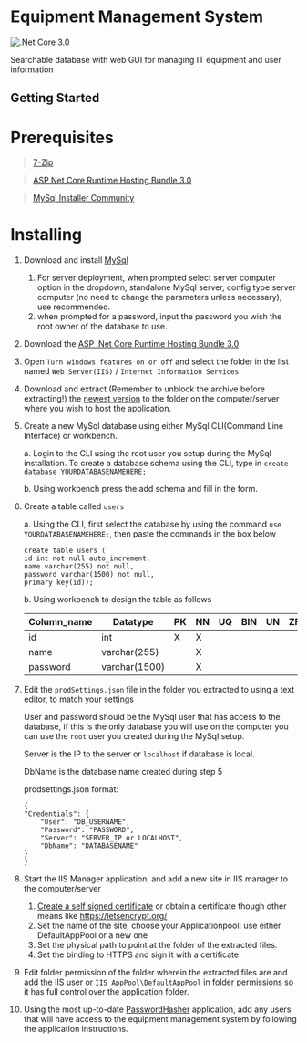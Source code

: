 # Equipment Management System
![.Net Core 3.0](https://img.shields.io/badge/.Net%20Core-3.0-success)

Searchable database with web GUI for managing IT equipment and user information

## Getting Started

# Prerequisites

> [7-Zip](https://www.7-zip.org/a/7z1900-x64.exe)

> [ASP Net Core Runtime Hosting Bundle 3.0](https://download.visualstudio.microsoft.com/download/pr/32b71802-0b4d-4064-a7e6-083b5155d3b1/080cf60a5c06be4ed27e2eac6c693f2f/dotnet-hosting-3.0.1-win.exe)

> [MySql Installer Community](https://dev.mysql.com/downloads/installer/)

# Installing

1. Download and install [MySql](https://dev.mysql.com/downloads/installer/)

    1. For server deployment, when prompted select server computer option in the dropdown, standalone MySql server, config type server computer (no need to change the parameters unless necessary), use recommended.
    2. when prompted for a password, input the password you wish the root owner of the database to use.
    
2. Download the [ASP .Net Core Runtime Hosting Bundle 3.0](https://download.visualstudio.microsoft.com/download/pr/32b71802-0b4d-4064-a7e6-083b5155d3b1/080cf60a5c06be4ed27e2eac6c693f2f/dotnet-hosting-3.0.1-win.exe)

3. Open `Turn windows features on or off` and select the folder in the list named `Web Server(IIS)` / `Internet Information Services`    

4. Download and extract (Remember to unblock the archive before extracting!) the [newest version](https://github.com/UtbOvertorneaPM/EquipmentManagementSystem/releases) to the folder on the computer/server where you wish to host the application.

5. Create a new MySql database using either MySql CLI(Command Line Interface) or workbench.

    a. Login to the CLI using the root user you setup during the MySql installation. 
    To create a database schema using the CLI, type in `create database YOURDATABASENAMEHERE;`
  
    b. Using workbench press the add schema and fill in the form.
  
6. Create a table called `users`

    a. Using the CLI, first select the database by using the command `use YOURDATABASENAMEHERE;`, then paste the commands in the box below
    ```
    create table users (
    id int not null auto_increment,
    name varchar(255) not null,
    password varchar(1500) not null,
    primary key(id));
    ```
  
    b. Using workbench to design the table as follows 
  
    Column_name | Datatype       | PK | NN | UQ | BIN | UN | ZF | AI
    ----------- | -------------- | -- | -- | -- | --- | -- | -- | --
    id          | int            | X  | X  |    |     |    |    | X 
    name        | varchar(255)   |    | X  |    |     |    |    |    
    password    | varchar(1500)  |    | X  |    |     |    |    |

7. Edit the `prodSettings.json` file in the folder you extracted to using a text editor, to match your settings

    User and password should be the MySql user that has access to the database, if this is the only database you will use on the computer you can use the `root` user you created during the MySql setup.
    
    Server is the IP to the server or `localhost` if database is local.
    
    DbName is the database name created during step 5
    
   prodsettings.json format:
    ```
    {
    "Credentials": {
        "User": "DB_USERNAME",
        "Password": "PASSWORD",
        "Server": "SERVER_IP or LOCALHOST",
        "DbName": "DATABASENAME"
    }
    }
   ```

 8. Start the IIS Manager application, and add a new site in IIS manager to the computer/server
 
     1. [Create a self signed certificate](https://aboutssl.org/how-to-create-a-self-signed-certificate-in-iis/) or obtain a certificate though other means like https://letsencrypt.org/
     2. Set the name of the site, choose your Applicationpool: use either DefaultAppPool or a new one
     3. Set the physical path to point at the folder of the extracted files.
     3. Set the binding to HTTPS and sign it with a certificate
 
 9. Edit folder permission of the folder wherein the extracted files are and add the IIS user or `IIS AppPool\DefaultAppPool` in folder permissions so it has full control over the application folder.
 
 10. Using the most up-to-date [PasswordHasher](https://github.com/UtbOvertorneaPM/PasswordHasher/releases/download/v1.1/PasswordHasher.7z) application, add any users that will have access to the equipment management system by following the application instructions.


